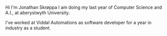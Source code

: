 Hi I'm Jonathan Skrøppa
I am doing my last year of Computer Science and A.I., at aberystwyth University. 

I've worked at Viddal Automations as software developer for a year in industry as a student.
<!---
SKJonathan/SKJonathan is a ✨ special ✨ repository because its `README.md` (this file) appears on your GitHub profile.
You can click the Preview link to take a look at your changes.
--->
